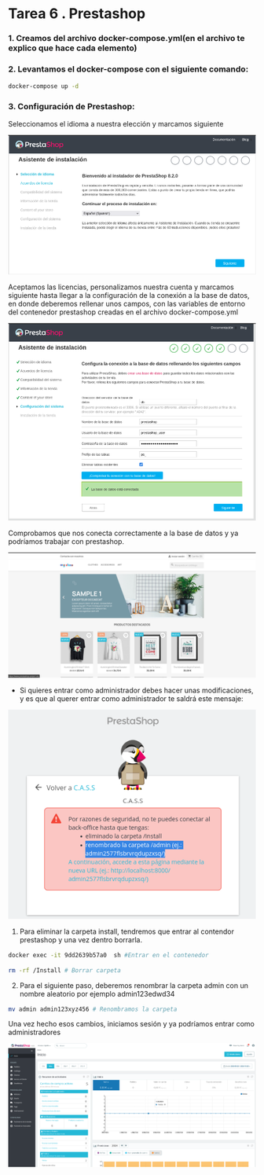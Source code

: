 # Tarea 6 . Prestashop

### 1. Creamos del archivo docker-compose.yml(en el archivo te explico que hace cada elemento)

### 2. Levantamos el docker-compose con el siguiente comando: 

```bash
docker-compose up -d
```

### 3. Configuración de Prestashop:

Seleccionamos el idioma a nuestra elección y marcamos siguiente

![Inicio de configuracion](Capturas/Captura1.png)

Aceptamos las licencias, personalizamos nuestra cuenta y marcamos siguiente hasta llegar a la configuración de la conexión a la base de datos, en donde deberemos rellenar unos campos, con las variables de entorno del contenedor prestashop creadas en el archivo docker-compose.yml

![Configuración de prestashop](Capturas/Captura2.png)

Comprobamos que nos conecta correctamente a la base de datos y ya podríamos trabajar con prestashop.

![Tienda prestashop](Capturas/Captura3.png)


* Si quieres entrar como administrador debes hacer unas modificaciones, y es que al querer entrar como administrador te saldrá este mensaje:

![Problemas al entrar como admin](Capturas/Captura4.png)

1. Para eliminar la carpeta install, tendremos que entrar al contendor prestashop y una vez dentro borrarla.

```bash
docker exec -it 9dd2639b57a0  sh #Entrar en el contenedor
```

```bash
rm -rf /Install # Borrar carpeta
```

2. Para el siguiente paso, deberemos renombrar la carpeta admin con un nombre aleatorio por ejemplo admin123edwd34

```bash
mv admin admin123xyz456 # Renombramos la carpeta
```

Una vez hecho esos cambios, iniciamos sesión  y ya podríamos entrar como administradores

![Prestashop como admin](Capturas/Captura5.png)



